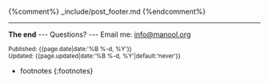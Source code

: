 {%comment%} _include/post_footer.md {%endcomment%}

<!-- begin post footer -->

* * * * *
**The end** --- Questions? --- Email me: <info@manool.org>

<footer markdown="1">

  <div class="right"><small>Published: <time datetime="{{page.date|date:'%F'}}">{{page.date|date:'%B %-d, %Y'}}</time></small></div>
  <div class="right"><small>Updated: <time datetime="{{page.updated|date:'%F'}}">{{page.updated|date:'%B %-d, %Y'|default:'never'}}</time></small></div>

  * footnotes
  {:footnotes}

</footer>

<!-- end post footer -->
